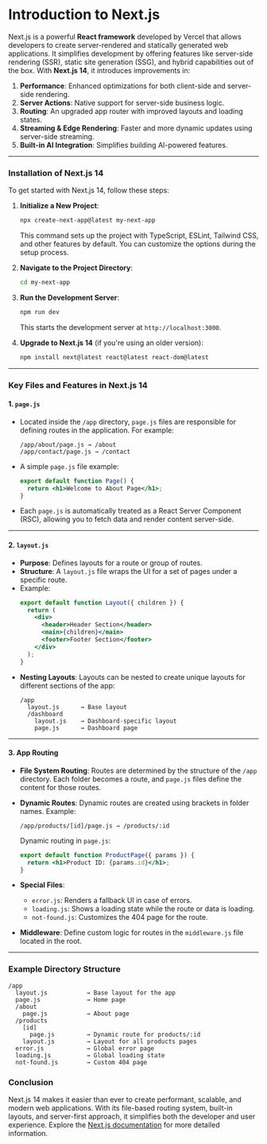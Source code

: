 # Introduction to Next.js

Next.js is a powerful **React framework** developed by Vercel that allows developers to create server-rendered and statically generated web applications. It simplifies development by offering features like server-side rendering (SSR), static site generation (SSG), and hybrid capabilities out of the box. With **Next.js 14**, it introduces improvements in:

1. **Performance**: Enhanced optimizations for both client-side and server-side rendering.
2. **Server Actions**: Native support for server-side business logic.
3. **Routing**: An upgraded app router with improved layouts and loading states.
4. **Streaming & Edge Rendering**: Faster and more dynamic updates using server-side streaming.
5. **Built-in AI Integration**: Simplifies building AI-powered features.

---

### Installation of Next.js 14

To get started with Next.js 14, follow these steps:

1. **Initialize a New Project**:

   ```bash
   npx create-next-app@latest my-next-app
   ```

   This command sets up the project with TypeScript, ESLint, Tailwind CSS, and other features by default. You can customize the options during the setup process.

2. **Navigate to the Project Directory**:

   ```bash
   cd my-next-app
   ```

3. **Run the Development Server**:

   ```bash
   npm run dev
   ```

   This starts the development server at `http://localhost:3000`.

4. **Upgrade to Next.js 14** (if you're using an older version):
   ```bash
   npm install next@latest react@latest react-dom@latest
   ```

---

### Key Files and Features in Next.js 14

#### 1. **`page.js`**

- Located inside the `/app` directory, `page.js` files are responsible for defining routes in the application. For example:
  ```plaintext
  /app/about/page.js → /about
  /app/contact/page.js → /contact
  ```
- A simple `page.js` file example:
  ```jsx
  export default function Page() {
    return <h1>Welcome to About Page</h1>;
  }
  ```
- Each `page.js` is automatically treated as a React Server Component (RSC), allowing you to fetch data and render content server-side.

---

#### 2. **`layout.js`**

- **Purpose**: Defines layouts for a route or group of routes.
- **Structure**: A `layout.js` file wraps the UI for a set of pages under a specific route.
- Example:
  ```jsx
  export default function Layout({ children }) {
    return (
      <div>
        <header>Header Section</header>
        <main>{children}</main>
        <footer>Footer Section</footer>
      </div>
    );
  }
  ```
- **Nesting Layouts**:
  Layouts can be nested to create unique layouts for different sections of the app:
  ```plaintext
  /app
    layout.js      → Base layout
    /dashboard
      layout.js    → Dashboard-specific layout
      page.js      → Dashboard page
  ```

---

#### 3. **App Routing**

- **File System Routing**:
  Routes are determined by the structure of the `/app` directory. Each folder becomes a route, and `page.js` files define the content for those routes.
- **Dynamic Routes**:
  Dynamic routes are created using brackets in folder names. Example:

  ```plaintext
  /app/products/[id]/page.js → /products/:id
  ```

  Dynamic routing in `page.js`:

  ```jsx
  export default function ProductPage({ params }) {
    return <h1>Product ID: {params.id}</h1>;
  }
  ```

- **Special Files**:

  - `error.js`: Renders a fallback UI in case of errors.
  - `loading.js`: Shows a loading state while the route or data is loading.
  - `not-found.js`: Customizes the 404 page for the route.

- **Middleware**: Define custom logic for routes in the `middleware.js` file located in the root.

---

### Example Directory Structure

```plaintext
/app
  layout.js           → Base layout for the app
  page.js             → Home page
  /about
    page.js           → About page
  /products
    [id]
      page.js         → Dynamic route for products/:id
    layout.js         → Layout for all products pages
  error.js            → Global error page
  loading.js          → Global loading state
  not-found.js        → Custom 404 page
```

### Conclusion

Next.js 14 makes it easier than ever to create performant, scalable, and modern web applications. With its file-based routing system, built-in layouts, and server-first approach, it simplifies both the developer and user experience. Explore the [Next.js documentation](https://nextjs.org/docs) for more detailed information.
